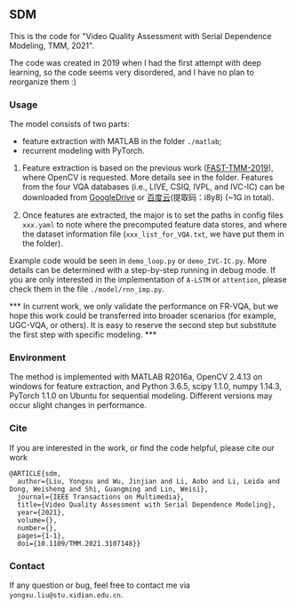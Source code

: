 ## SDM

This is the code for "Video Quality Assessment with Serial Dependence Modeling, TMM, 2021". 

The code was created in 2019 when I had the first attempt with deep learning, so the code seems very disordered, and I have no plan to reorganize them :)

### Usage

The model consists of two parts: 
- feature extraction with MATLAB in the folder `./matlab`;
- recurrent modeling with PyTorch.

1. Feature extraction is based on the previous work ([FAST-TMM-2019](https://github.com/Sissuire/FAST-VQA)), where OpenCV is requested. More details see in the folder. Features from the four VQA databases (i.e., LIVE, CSIQ, IVPL, and IVC-IC) can be downloaded from [GoogleDrive](https://drive.google.com/drive/folders/11pO-M93T5Ao0sR17srTnhUBlJwXxB9ov?usp=sharing) or [百度云](https://pan.baidu.com/s/1f_pzrXTBKD5QJQWWuL47ug)(提取码：i8y8)  (~1G in total).

2. Once features are extracted, the major is to set the paths in config files `xxx.yaml` to note where the precomputed feature data stores, and where the dataset information file (`xxx_list_for_VQA.txt`, we have put them in the folder).

Example code would be seen in `demo_loop.py` or `demo_IVC-IC.py`. More details can be determined with a step-by-step running in debug mode. If you are only interested in the implementation of `A-LSTM` or `attention`, please check them in the file `./model/rnn_imp.py`.

*** In current work, we only validate the performance on FR-VQA, but we hope this work could be transferred into broader scenarios (for example, UGC-VQA, or others). It is easy to reserve the second step but substitute the first step with specific modeling. ***


### Environment

The method is implemented with MATLAB R2016a, OpenCV 2.4.13 on windows for feature extraction, and Python 3.6.5, scipy 1.1.0, numpy 1.14.3, PyTorch 1.1.0 on Ubuntu for sequential modeling. Different versions may occur slight changes in performance.


### Cite

If you are interested in the work, or find the code helpful, please cite our work

```
@ARTICLE{sdm,
  author={Liu, Yongxu and Wu, Jinjian and Li, Aobo and Li, Leida and Dong, Weisheng and Shi, Guangming and Lin, Weisi},
  journal={IEEE Transactions on Multimedia}, 
  title={Video Quality Assessment with Serial Dependence Modeling}, 
  year={2021},
  volume={},
  number={},
  pages={1-1},
  doi={10.1109/TMM.2021.3107148}}
```
### Contact

If any question or bug, feel free to contact me via `yongxu.liu@stu.xidian.edu.cn`.

